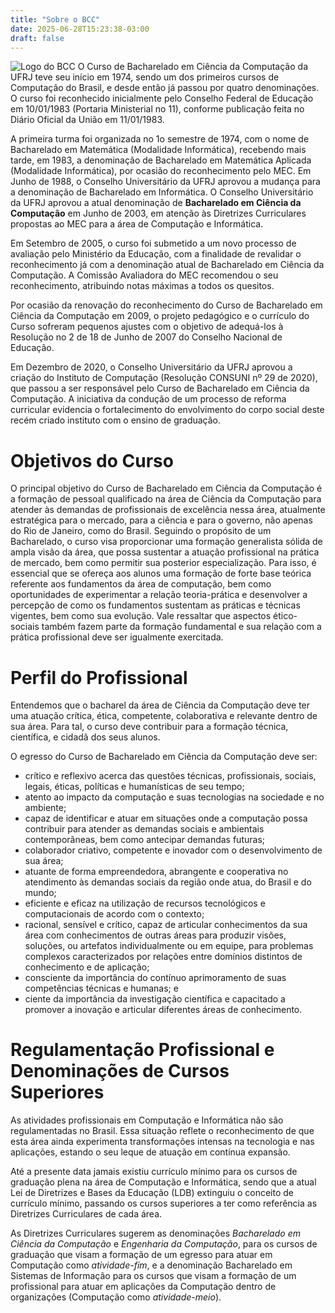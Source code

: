 ```yaml
---
title: "Sobre o BCC"
date: 2025-06-28T15:23:38-03:00
draft: false
---
```


![Logo do BCC](/img/logo-bcc.png)
O Curso de Bacharelado em Ciência da Computação da UFRJ teve seu início em 1974, sendo um dos primeiros cursos de Computação do Brasil, e desde então já passou por quatro denominações. O curso foi reconhecido inicialmente pelo Conselho Federal de Educação em 10/01/1983 (Portaria Ministerial no 11), conforme publicação feita no Diário Oficial da União em 11/01/1983.

A primeira turma foi organizada no 1o semestre de 1974, com o nome de Bacharelado em Matemática (Modalidade Informática), recebendo mais tarde, em 1983, a denominação de Bacharelado em Matemática Aplicada (Modalidade Informática), por ocasião do reconhecimento pelo MEC. Em Junho de 1988, o Conselho Universitário da UFRJ aprovou a mudança para a denominação de Bacharelado em Informática. O Conselho Universitário da UFRJ aprovou a atual denominação de **Bacharelado em Ciência da Computação** em Junho de 2003, em atenção às Diretrizes Curriculares propostas ao MEC para a área de Computação e Informática.

Em Setembro de 2005, o curso foi submetido a um novo processo de avaliação pelo Ministério da Educação, com a finalidade de revalidar o reconhecimento já com a denominação atual de Bacharelado em Ciência da Computação. A Comissão Avaliadora do MEC recomendou o seu reconhecimento, atribuindo notas máximas a todos os quesitos.

Por ocasião da renovação do reconhecimento do Curso de Bacharelado em Ciência da Computação em 2009, o projeto pedagógico e o currículo do Curso sofreram pequenos ajustes com o objetivo de adequá-los à Resolução no 2 de 18 de Junho de 2007 do Conselho Nacional de Educação.

Em Dezembro de 2020, o Conselho Universitário da UFRJ aprovou a criação do Instituto de Computação (Resolução CONSUNI nº 29 de 2020), que passou a ser responsável pelo Curso de Bacharelado em Ciência da Computação. A iniciativa da condução de um processo de reforma curricular evidencia o fortalecimento do envolvimento do corpo social deste recém criado instituto com o ensino de graduação.

# Objetivos do Curso

O principal objetivo do Curso de Bacharelado em Ciência da Computação é a formação de pessoal qualificado na  área de Ciência da Computação para atender às demandas de profissionais de excelência nessa área, atualmente estratégica para o mercado, para a ciência e para o governo, não apenas do Rio de Janeiro, como do Brasil. Seguindo o propósito de um Bacharelado, o curso visa proporcionar uma formação generalista sólida de ampla visão da área, que possa sustentar a atuação profissional na prática de mercado, bem como permitir sua posterior especialização. Para isso, é essencial que se ofereça aos alunos uma formação de forte base teórica referente aos fundamentos da área de computação, bem como oportunidades de experimentar a relação teoria-prática e desenvolver a percepção de como os fundamentos sustentam as práticas e técnicas vigentes, bem como sua evolução. Vale ressaltar que aspectos ético-sociais também fazem parte da formação fundamental e sua relação com a prática profissional deve ser igualmente exercitada.

# Perfil do Profissional

Entendemos que o bacharel da área de Ciência da Computação deve ter uma atuação crítica, ética, competente, colaborativa e relevante dentro de sua área. Para tal, o curso deve contribuir para a formação técnica, científica, e cidadã dos seus alunos.

O egresso do Curso de Bacharelado em Ciência da Computação deve ser:

- crítico e reflexivo acerca das questões técnicas, profissionais, sociais, legais, éticas, políticas e humanísticas de seu tempo;
- atento ao impacto da computação e suas tecnologias na sociedade e no ambiente;
- capaz de identificar e atuar em situações onde a computação possa contribuir para atender as demandas sociais e ambientais contemporâneas, bem como antecipar demandas futuras;
- colaborador criativo, competente e inovador com o desenvolvimento de sua área;
- atuante de forma empreendedora, abrangente e cooperativa no atendimento às demandas sociais da região onde atua, do Brasil e do mundo;
- eficiente e eficaz na utilização de recursos tecnológicos e computacionais de acordo com o contexto;
- racional, sensível e crítico,  capaz de articular conhecimentos da sua área com conhecimentos de outras áreas para produzir visões, soluções, ou artefatos individualmente ou em equipe, para problemas complexos caracterizados por relações entre domínios distintos de conhecimento e de aplicação;
- consciente da importância do contínuo aprimoramento de suas competências técnicas e humanas; e
- ciente da importância da investigação científica e capacitado a promover a inovação e articular diferentes áreas de conhecimento.

# Regulamentação Profissional e Denominações de Cursos Superiores

As atividades profissionais em Computação e Informática não são regulamentadas no Brasil. Essa situação reflete o reconhecimento de que esta área ainda experimenta transformações intensas na tecnologia e nas aplicações, estando o seu leque de atuação em contínua expansão.

Até a presente data jamais existiu currículo mínimo para os cursos de graduação plena na área de Computação e Informática, sendo que a atual Lei de Diretrizes e Bases da Educação (LDB) extinguiu o conceito de currículo mínimo, passando os cursos superiores a ter como referência as Diretrizes Curriculares de cada área.

As Diretrizes Curriculares sugerem as denominações *Bacharelado em Ciência da Computação* e *Engenharia da Computação*, para os cursos de graduação que visam a formação de um egresso para atuar em Computação como *atividade-fim*, e a denominação Bacharelado em Sistemas de Informação para os cursos que visam a formação de um profissional para atuar em aplicações da Computação dentro de organizações (Computação como *atividade-meio*).


